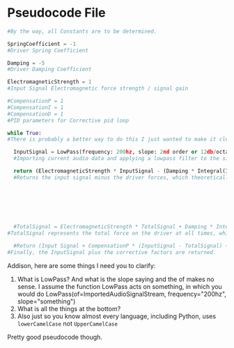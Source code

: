 # Pseudocode File

```python
#By the way, all Constants are to be determined.

SpringCoefficient = -1
#Driver Spring Coefficient

Damping = -5
#Driver Damping Coefficient

ElectromagneticStrength = 1
#Input Signal Electromagnetic force strength / signal gain

#CompensationP = 1
#CompensationI = 1
#CompensationD = 1
#PID parameters for Corrective pid loop

while True:
#There is probably a better way to do this I just wanted to make it clear that this is a forever repeating loop.

  InputSignal = LowPass(frequency: 200hz, slope: 2nd order or 12db/octave) of (Imported Audio Signal Stream)
  #Importing current audio data and applying a lowpass filter to the signal

  return (ElectromagneticStrength * InputSignal - (Damping * Integral(InputSignal) + SpringCoefficient * Integral^2(InputSignal))
  #Returns the input signal minus the driver forces, which theoretically creates a total net force on the driver that is proportional to InputSignal







  #TotalSignal = ElectromagneticStrength * TotalSignal + Damping * Integral(Total Signal) + SpringCoefficient * Integral^2(Total Signal) +   CompensationP * (InputSignal - TotalSignal) + CompensationI * Integral(InputSignal - TotalSignal) + CompensationI * Derivative(InputSignal - TotalSignal)
#TotalSignal represents the total force on the driver at all times, which is ideally equal to InputSignal. The terms with ElectromagneticStrength, Damping, and SpringCoefficient represent the forces that create the resonant properties of the driver. The "Compensation" terms are the agressive, corrective PID loop that attempts to force TotalSignal to equal InputSignal. I assumed that you would know the most efficient way to calculate derivatives and integrals of a data stream, so I didn't try to approximate them.
  
  #Return (Input Signal + CompensationP * (InputSignal - TotalSignal) + CompensationI * Integral(InputSignal - TotalSignal) + CompensationI * Derivative(InputSignal - TotalSignal))
#Finally, the InputSignal plus the corrective factors are returned.
```
Addison, here are some things I need you to clarify:
1. What is LowPass? And what is the slope saying and the of makes no sense. I assume the function LowPass acts on something, in which you would do LowPass(of=ImportedAudioSignalStream, frequency="200hz", slope="something")
2. What is all the things at the bottom?
3. Also just so you know almost every language, including Python, uses `lowerCamelCase` not `UpperCamelCase`

Pretty good pseudocode though.
